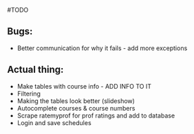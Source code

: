 #TODO

## Bugs:
* Better communication for why it fails - add more exceptions

## Actual thing:
* Make tables with course info - ADD INFO TO IT
* Filtering
* Making the tables look better (slideshow)
* Autocomplete courses & course numbers
* Scrape ratemyprof for prof ratings and add to database
* Login and save schedules